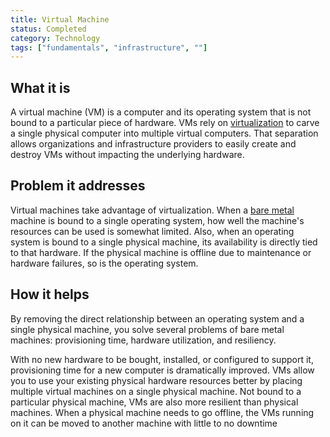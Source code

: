 ```yaml
---
title: Virtual Machine
status: Completed
category: Technology
tags: ["fundamentals", "infrastructure", ""]
---
```


## What it is

A virtual machine (VM) is a computer and its operating system that is not bound to a particular piece of hardware. VMs rely on [virtualization](/virtualization/) to carve a single physical computer into multiple virtual computers. That separation allows organizations and infrastructure providers to easily create and destroy VMs without impacting the underlying hardware.

## Problem it addresses

Virtual machines take advantage of virtualization. When a [bare metal](/bare_metal_machine/) machine is bound to a single operating system, how well the machine's resources can be used is somewhat limited. Also, when an operating system is bound to a single physical machine, its availability is directly tied to that hardware. If the physical machine is offline due to maintenance or hardware failures, so is the operating system.

## How it helps

By removing the direct relationship between an operating system and a single physical machine, you solve several problems of bare metal machines: provisioning time, hardware utilization, and resiliency.

With no new hardware to be bought, installed, or configured to support it, provisioning time for a new computer is dramatically improved. VMs allow you to use your existing physical hardware resources better by placing multiple virtual machines on a single physical machine. Not bound to a particular physical machine, VMs are also more resilient than physical machines. When a physical machine needs to go offline, the VMs running on it can be moved to another machine with little to no downtime
